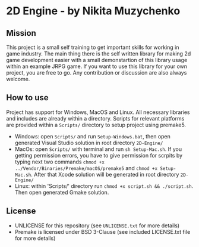 # 2D Engine - by Nikita Muzychenko

## Mission
This project is a small self training to get important skills for working in game industry. The main thing there is the self written library for making 2d game development easier with a small demonstartion of this library usage within an example JRPG game. If you want to use this library for your own project, you are free to go. Any contribution or discussion are also always welcome.

## How to use
Project has support for Windows, MacOS and Linux. All necessary libraries and includes are already within a directory. Scripts for relevant platforms are provided within a `Scripts/` directory to setup project using premake5.
- Windows: open `Scripts/` and run `Setup-Windows.bat`, then open generated Visual Studio solution in root directory `2D-Engine/`
- MacOs: open `Scripts/` with terminal and run `sh Setup-Mac.sh`. If you getting permission errors, you have to give permission for scrpits by typing next two commands `chmod +x ../Vendor/Binaries/Premake/macOS/premake5` and `chmod +x Setup-Mac.sh`. After that Xcode solution will be generated in root directory `2D-Engine/`
- Linux: within 'Scripts/' directory run `chmod +x script.sh && ./script.sh`. Then open generated Gmake solution.

## License
- UNLICENSE for this repository (see `UNLICENSE.txt` for more details)
- Premake is licensed under BSD 3-Clause (see included LICENSE.txt file for more details)
